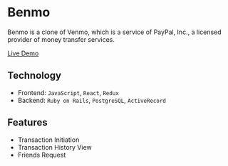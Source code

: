 # Benmo

Benmo is a clone of Venmo, which is a service of PayPal, Inc., a licensed provider of money transfer services.

[Live Demo](http://benmo.herokuapp.com/)

## Technology
* Frontend: `JavaScript`, `React`, `Redux`
* Backend: `Ruby on Rails`, `PostgreSQL`, `ActiveRecord`

## Features
* Transaction Initiation
* Transaction History View
* Friends Request
